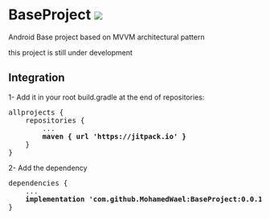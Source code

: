 # BaseProject [![](https://jitpack.io/v/MohamedWael/BaseProject.svg)](https://jitpack.io/#MohamedWael/BaseProject)

Android Base project based on MVVM architectural pattern

this project is still under development

## Integration

1- Add it in your root build.gradle at the end of repositories:

<pre>
allprojects {
    repositories {
        ...
        <b>maven { url 'https://jitpack.io' }</b>
    }
}
</pre>

2- Add the dependency

<pre>
dependencies {
    ...
    <b>implementation 'com.github.MohamedWael:BaseProject:0.0.1'</b>
}
</pre>
